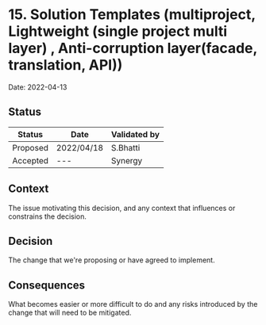 # 15. Solution Templates (multiproject, Lightweight (single project multi layer) , Anti-corruption layer(facade, translation, API))

Date: 2022-04-13

## Status

|Status|Date|Validated by|
|------|----|------------|
|Proposed|2022/04/18|S.Bhatti|
|Accepted|--- |Synergy|

## Context

The issue motivating this decision, and any context that influences or constrains the decision.

## Decision

The change that we're proposing or have agreed to implement.

## Consequences

What becomes easier or more difficult to do and any risks introduced by the change that will need to be mitigated.

